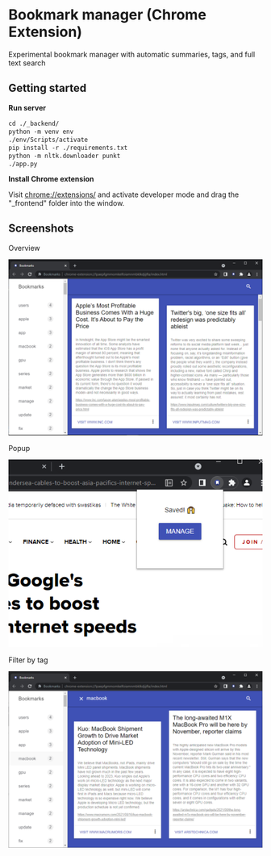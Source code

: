 # Bookmark manager (Chrome Extension)

Experimental bookmark manager with automatic summaries, tags, and full text search

## Getting started

**Run server**

```
cd ./_backend/
python -m venv env
./env/Scripts/activate
pip install -r ./requirements.txt
python -m nltk.downloader punkt 
./app.py
```

**Install Chrome extension**

Visit <a href="chrome://extensions">chrome://extensions/</a> and activate developer mode and drag the "_frontend" folder into the window.
## Screenshots

Overview

![](/screenshot1.png)

Popup

![](/screenshot3.png)

Filter by tag

![](/screenshot2.png)
